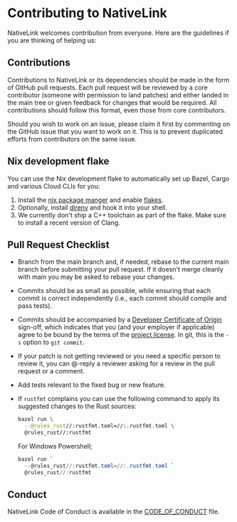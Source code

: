 # Contributing to NativeLink

NativeLink welcomes contribution from everyone. Here are the guidelines if you
are thinking of helping us:

## Contributions

Contributions to NativeLink or its dependencies should be made in the form of
GitHub pull requests. Each pull request will be reviewed by a core contributor
(someone with permission to land patches) and either landed in the main tree or
given feedback for changes that would be required. All contributions should
follow this format, even those from core contributors.

Should you wish to work on an issue, please claim it first by commenting on
the GitHub issue that you want to work on it. This is to prevent duplicated
efforts from contributors on the same issue.

## Nix development flake

You can use the Nix development flake to automatically set up Bazel, Cargo and
various Cloud CLIs for you:

1. Install the [nix package manger](https://nixos.org/download.html) and enable
   [flakes](https://nixos.wiki/wiki/Flakes).
2. Optionally, install [direnv](https://direnv.net/docs/installation.html) and
   hook it into your shell.
3. We currently don't ship a C++ toolchain as part of the flake. Make sure to
   install a recent version of Clang.

## Pull Request Checklist

- Branch from the main branch and, if needed, rebase to the current main
  branch before submitting your pull request. If it doesn't merge cleanly with
  main you may be asked to rebase your changes.

- Commits should be as small as possible, while ensuring that each commit is
  correct independently (i.e., each commit should compile and pass tests).

- Commits should be accompanied by a [Developer Certificate of Origin](http://developercertificate.org)
  sign-off, which indicates that you (and your employer if applicable) agree to
  be bound by the terms of the [project license](LICENSE). In git, this is the
  `-s` option to `git commit`.

- If your patch is not getting reviewed or you need a specific person to review
  it, you can @-reply a reviewer asking for a review in the pull request or a
  comment.

- Add tests relevant to the fixed bug or new feature.

- If `rustfmt` complains you can use the following command to apply its
  suggested changes to the Rust sources:

  ```bash
  bazel run \
    --@rules_rust//:rustfmt.toml=//:.rustfmt.toml \
    @rules_rust//:rustfmt
  ```

  For Windows Powershell;

  ```powershell
  bazel run `
    --@rules_rust//:rustfmt.toml=//:.rustfmt.toml `
    @rules_rust//:rustfmt
  ```

## Conduct

NativeLink Code of Conduct is available in the
[CODE_OF_CONDUCT](CODE_OF_CONDUCT.md) file.
